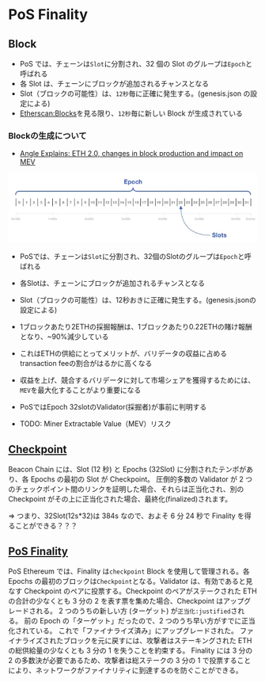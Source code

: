 # PoS Finality

## Block

- PoS では、チェーンは`Slot`に分割され、32 個の Slot のグループは`Epoch`と呼ばれる
- 各 Slot は、チェーンにブロックが追加されるチャンスとなる
- Slot（ブロックの可能性）は、`12秒`毎に正確に発生する。(genesis.json の設定による)
- [Etherscan:Blocks](https://etherscan.io/blocks)を見る限り、`12秒`毎に新しい Block が生成されている


### Blockの生成について
- [Angle Explains: ETH 2.0, changes in block production and impact on MEV](https://blog.angle.money/angle-explains-eth-2-0-changes-in-block-production-and-impact-on-mev-f9c6f353c6bd)

![eth2 epoch slot](https://raw.githubusercontent.com/hiromaily/documents/main/images/eth2_epoch_slot.webp "eth2 epoch slot")

- PoSでは、チェーンは`Slot`に分割され、32個のSlotのグループは`Epoch`と呼ばれる
- 各Slotは、チェーンにブロックが追加されるチャンスとなる
- Slot（ブロックの可能性）は、12秒おきに正確に発生する。(genesis.jsonの設定による)
- 1ブロックあたり2ETHの採掘報酬は、1ブロックあたり0.22ETHの賭け報酬となり、~90%減少している
- これはETHの供給にとってメリットが、バリデータの収益に占めるtransaction feeの割合がはるかに高くなる
- 収益を上げ、競合するバリデータに対して市場シェアを獲得するためには、`MEV`を最大化することがより重要になる
- PoSではEpoch 32slotのValidator(採掘者)が事前に判明する

- TODO: Miner Extractable Value（MEV）リスク

## [Checkpoint](https://ethereum.org/se/glossary/#checkpoint)

Beacon Chain には、Slot (12 秒) と Epochs (32Slot) に分割されたテンポがあり、各 Epochs の最初の Slot が Checkpoint。 圧倒的多数の Validator が 2 つのチェックポイント間のリンクを証明した場合、それらは正当化され、別の Checkpoint がその上に正当化された場合、最終化(finalized)されます。

=> つまり、32Slot(12s\*32)は 384s なので、およそ 6 分 24 秒で Finality を得ることができる？？？

## [PoS Finality](https://ethereum.org/en/developers/docs/consensus-mechanisms/pos/#finality)

PoS Ethereum では、Finality は`checkpoint` Block を使用して管理される。各 Epochs の最初のブロックは`Checkpoint`となる。Validator は、有効であると見なす Checkpoint のペアに投票する。Checkpoint のペアがステークされた ETH の合計の少なくとも 3 分の 2 を表す票を集めた場合、Checkpoint はアップグレードされる。 2 つのうちの新しい方 (ターゲット) が`正当化:justified`される。 前の Epoch の「ターゲット」だったので、2 つのうち早い方がすでに正当化されている。 これで「ファイナライズ済み」にアップグレードされた。 ファイナライズされたブロックを元に戻すには、攻撃者はステーキングされた ETH の総供給量の少なくとも 3 分の 1 を失うことを約束する。 Finality には 3 分の 2 の多数決が必要であるため、攻撃者は総ステークの 3 分の 1 で投票することにより、ネットワークがファイナリティに到達するのを防ぐことができる。
